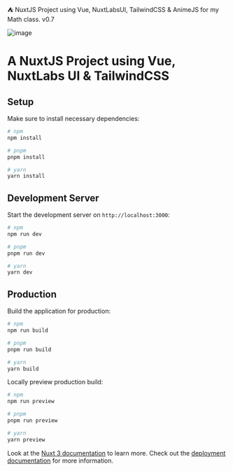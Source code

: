 ⛺ NuxtJS Project using Vue, NuxtLabsUI, TailwindCSS & AnimeJS for my Math class. v0.7

![image](https://github.com/vtonu/MathRelationship/assets/56773210/4906be1b-5f7b-44a0-b69a-4460d89979fd)

# A NuxtJS Project using Vue, NuxtLabs UI & TailwindCSS

## Setup

Make sure to install necessary dependencies:
```bash
# npm
npm install

# pnpm
pnpm install

# yarn
yarn install
```

## Development Server

Start the development server on `http://localhost:3000`:
```bash
# npm
npm run dev

# pnpm
pnpm run dev

# yarn
yarn dev
```

## Production

Build the application for production:
```bash
# npm
npm run build

# pnpm
pnpm run build

# yarn
yarn build
```

Locally preview production build:
```bash
# npm
npm run preview

# pnpm
pnpm run preview

# yarn
yarn preview
```
Look at the [Nuxt 3 documentation](https://nuxt.com/docs/getting-started/introduction) to learn more.
Check out the [deployment documentation](https://nuxt.com/docs/getting-started/deployment) for more information.
